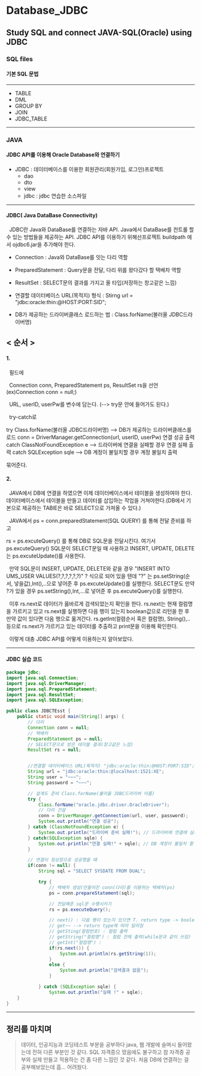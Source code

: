 # Database_JDBC
Study SQL and connect JAVA-SQL(Oracle) using JDBC
-------------------------------------------------
### SQL files
#### 기본 SQL 문법
---------------------------
- TABLE    
- DML    
- GROUP BY     
- JOIN    
- JDBC_TABLE    
-------------------------------------------
### JAVA

#### JDBC API를 이용해 Oracle Database와 연결하기

- JDBC : 데이터베이스를 이용한 회원관리(회원가입, 로그인)프로젝트
  - dao    
  - dto   
  - view    
  - jdbc : jdbc 연습한 소스파일
----------------------------------
#### JDBC( Java DataBase Connectivity)
&nbsp;&nbsp;JDBC란 Java와 DataBase를 연결하는 자바 API. Java에서 DataBase를 컨트롤 할 수 있는 방법들을 제공하는 API.
JDBC API를 이용하기 위해선프로젝트 buildpath 에서 ojdbc6.jar을 추가해야 한다.

- Connection : Java와 DataBase를 잇는 다리 역할

- PreparedStatement : Query문을 전달, 다리 위를 왔다갔다 할 택배차 역할

- ResultSet :  SELECT문의 결과를 가지고 올 타입(저장하는 창고같은 느낌)

- 연결할 데이터베이스 URL(목적지) 형식 : Stirng url = "jdbc:oracle:thin:@HOST:PORT:SID";

- DB가 제공하는 드라이버클래스 로드하는 법 : Class.forName(불러올 JDBC드라이버명)

## < 순서 >

#### 1.
&nbsp;&nbsp;필드에     

&nbsp;&nbsp;Connection conn, PreparedStatement ps, ResultSet rs을 선언 (ex)Connection conn = null;)

&nbsp;&nbsp;URL, userID, userPw를 변수에 담는다. (--> try문 안에 들어가도 된다.)

&nbsp;&nbsp;try-catch로

try
	Class.forName(불러올 JDBC드라이버명) --> DB가 제공하는 드라이버클래스를 로드
	conn = DriverManager.getConnection(url, userID, userPw)
	연결 성공 출력
catch
	ClassNotFoundException e --> 드라이버에 연결을 실패할 경우
	연결 실패 출력
catch
	SQLException sqle --> DB 계정이 불일치할 경우 
	계정 불일치 출력 

묶어준다.

#### 2.  
&nbsp;&nbsp;JAVA에서 DB에 연결을 하였으면 이제 데이터베이스에서 테이블을 생성하여야 한다.
데이터베이스에서 테이블을 만들고 데이터를 삽입하는 작업을 거쳐야한다.(DB에서 기본으로 제공하는 
TABlE은 바로 SELECT으로 가져올 수 있다.)

&nbsp;&nbsp;JAVA에서
ps = conn.preparedStatement(SQL QUERY) 를 통해 전달 준비를 하고

rs = ps.excuteQuery() 를 통해 DB로 SQL문을 전달시킨다.
여기서 ps.excuteQuery() SQL문이 SELECT문일 때 사용하고 
INSERT, UPDATE, DELETE는 ps.excuteUpdate()를 사용한다.    

&nbsp;&nbsp;만약 SQL문이 INSERT, UPDATE, DELETE와 같을 경우 "INSERT INTO UMS_USER VALUES(?,?,?,?,?,?)" ? 식으로 되어 있을 텐데
"?" 는 ps.setString(순서, 넣을값),Int(),..으로 넣어준 후 ps.excuteUpdate()를 실행한다.
SELECT문도 만약 ?가 있을 경우 ps.setString(),Int,...로 넣어준 후 ps.excuteQuery()를 실행한다.

&nbsp;&nbsp;이후 rs.next로 데이터가 옳바르게 검색되었는지 확인을 한다.
rs.next는 현재 컬럼명을 가르키고 있고 rs.next를 실행하면 다음 행이 있는지 boolean값으로 리턴을 한 후 만약 값이 있다면 다음 행으로 옮겨간다.
rs.getInt(컬렴순서 혹은 컬럼명), String(),.. 등으로 rs.next가 가르키고 있는 데이터를 추출하고 print문을 이용해 확인한다.

&nbsp;&nbsp;이렇게 대충 JDBC API를 어떻게 이용하는지 알아보았다.
 
--------------------------------------------------------
#### JDBC 실습 코드 
```java
package jdbc;      
import java.sql.Connection;     
import java.sql.DriverManager;      
import java.sql.PreparedStatement;   
import java.sql.ResultSet;  
import java.sql.SQLException;    

public class JDBCTEsst {
	public static void main(String[] args) {
		// 다리
		Connection conn = null;
		// 택배차
		PreparedStatement ps = null;
		// SELECT문으로 받은 테이블 결과(창고같은 느낌)
		ResultSet rs = null;


		//연결할 데이터베이스 URL(목적지) "jdbc:oracle:thin:@HOST:PORT:SID";
		String url = "jdbc:oracle:thin:@localhost:1521:XE";
		String user = "~~~";
		String password = "~~~";

		// 설계도 준비 Class.forName(불러올 JDBC드라이버 이름)
		try {
			Class.forName("oracle.jdbc.driver.OracleDriver");
			// 다리 건설
			conn = DriverManager.getConnection(url, user, password);
			System.out.println("연결 성공");
		} catch (ClassNotFoundException e) {
			System.out.println("드라이버 준비 실패!"); // 드라이버에 연결에 실패할 때
		} catch(SQLException sqle) {
			System.out.println("연결 실패!" + sqle); // DB 계정이 불일치 할 때
		}

		// 연결이 정상정으로 성공했을 때
		if(conn != null) {
			String sql = "SELECT SYSDATE FROM DUAL";

			try {
				// 택배차 생성(만들어진 conn(다리)를 이용하는 택배차(ps)
				ps = conn.prepareStatement(sql);

				// 전달해준 sql문 수행시키기
				rs = ps.executeQuery();

				// next() : 다음 행이 있는지 있으면 T. return type -> boolean
				// get~~ --> return type에 따라 달라짐 
				// getSting(컬럼번호) : 컬럼 출력
				// getString("컬럼명") : 컬럼 전체 출력(while문과 같이 쓰임)
				// getInt("컬럼명") : 
				if(rs.next()) {
					System.out.println(rs.getString(1));
				} 
				else {
					System.out.println("검색결과 없음");
				}

			} catch (SQLException sqle) {
				System.out.println("실패 !" + sqle);
	}
}
```

<hr>

## 정리를 마치며
> 데이터, 인공지능과 코딩테스트 부분을 공부하다 java, 웹 개발에 슬며시 들어왔는데 전혀 다른 부분인 것 같다. SQL 자격증으 땄음에도 불구하고 참 자격증 공부와 실제 만들고 적용하는 건 좀 다른 느낌인 것 같다. 처음 DB에 연결하는 걸 공부해보았는데 흠... 어려웠다. 
